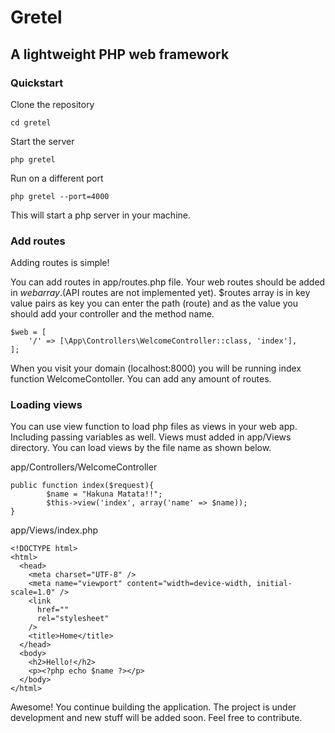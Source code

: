 # Gretel

## A lightweight PHP web framework

### Quickstart

Clone the repository

```
cd gretel
```

Start the server

`php gretel`

Run on a different port

`php gretel --port=4000`

This will start a php server in your machine.


### Add routes

Adding routes is simple!

You can add routes in app/routes.php file. Your web routes should be added in $web array. ($API routes are not implemented yet). $routes array is in key value pairs as key you can enter the path (route) and as the value you should add your controller and the method name.

```
$web = [
    '/' => [\App\Controllers\WelcomeController::class, 'index'],
];
```

When you visit your domain (localhost:8000) you will be running index function WelcomeContoller. You can add any amount of routes.

### Loading views

You can use view function to load php files as views in your web app. Including passing variables as well. Views must added in app/Views directory. You can load views by the file name as shown below.

app/Controllers/WelcomeController

```
public function index($request){
        $name = "Hakuna Matata!!";
        $this->view('index', array('name' => $name));
}
```

app/Views/index.php

```
<!DOCTYPE html>
<html>
  <head>
    <meta charset="UTF-8" />
    <meta name="viewport" content="width=device-width, initial-scale=1.0" />
    <link
      href=""
      rel="stylesheet"
    />
    <title>Home</title>
  </head>
  <body>
    <h2>Hello!</h2>
    <p><?php echo $name ?></p>
  </body>
</html>

```

Awesome! You continue building the application. The project is under development and new stuff will be added soon. Feel free to contribute.
